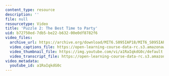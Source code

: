 ```yaml
---
content_type: resource
description: ''
file: null
resourcetype: Video
title: 'Puzzle 2: The Best Time to Party'
uid: b72750ed-7db5-be22-b632-00e0df8782f6
video_files:
  archive_url: https://archive.org/download/MIT6.S095IAP18/MIT6_S095IAP18_Puzzle_02_300k.mp4
  video_captions_file: https://open-learning-course-data-rc.s3.amazonaws.com/6-s095-programming-for-the-puzzled-january-iap-2018/8956e99f6bef5ae3b5c119c8e34ad413_a1RaIqkdG0c.vtt
  video_thumbnail_file: https://img.youtube.com/vi/a1RaIqkdG0c/default.jpg
  video_transcript_file: https://open-learning-course-data-rc.s3.amazonaws.com/6-s095-programming-for-the-puzzled-january-iap-2018/eebfff3ee6946250a57bc132f380f8cb_a1RaIqkdG0c.pdf
video_metadata:
  youtube_id: a1RaIqkdG0c
---
```


